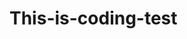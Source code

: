 # This-is-coding-test
       
  
     
 
   
     
           
               
                          
                   
                     
        
                  
             
             
          
      
    
